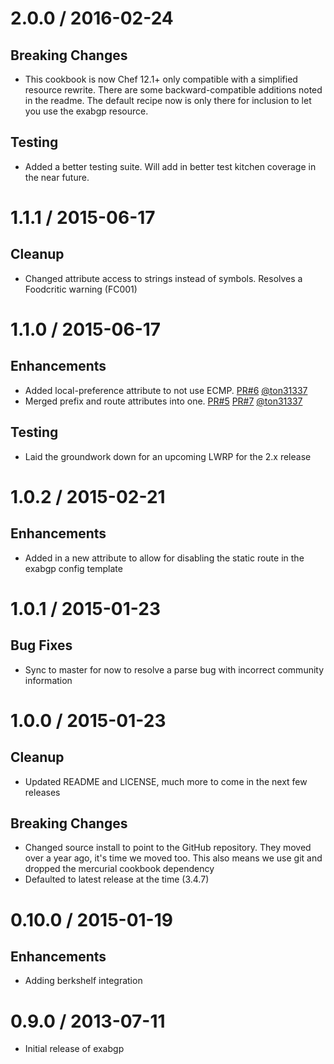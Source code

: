 # 2.0.0 / 2016-02-24

## Breaking Changes

* This cookbook is now Chef 12.1+ only compatible with a simplified resource
  rewrite. There are some backward-compatible additions noted in the readme.
  The default recipe now is only there for inclusion to let you use the exabgp
  resource.

## Testing

* Added a better testing suite. Will add in better test kitchen coverage in the
  near future.

# 1.1.1 / 2015-06-17

## Cleanup

* Changed attribute access to strings instead of symbols. Resolves a
  Foodcritic warning (FC001)

# 1.1.0 / 2015-06-17

## Enhancements

* Added local-preference attribute to not use ECMP. [PR#6][] [@ton31337][]
* Merged prefix and route attributes into one. [PR#5][] [PR#7][] [@ton31337][]

## Testing

* Laid the groundwork down for an upcoming LWRP for the 2.x release

# 1.0.2 / 2015-02-21

## Enhancements

* Added in a new attribute to allow for disabling the static route in the
  exabgp config template

# 1.0.1 / 2015-01-23

## Bug Fixes

* Sync to master for now to resolve a parse bug with incorrect community
  information

# 1.0.0 / 2015-01-23

## Cleanup

* Updated README and LICENSE, much more to come in the next few releases

## Breaking Changes

* Changed source install to point to the GitHub repository. They moved over
  a year ago, it's time we moved too. This also means we use git and dropped
  the mercurial cookbook dependency
* Defaulted to latest release at the time (3.4.7)

# 0.10.0 / 2015-01-19

## Enhancements

* Adding berkshelf integration

# 0.9.0 / 2013-07-11

* Initial release of exabgp

[PR#5]: https://github.com/aetrion/exabgp-cookbook/pull/5
[PR#6]: https://github.com/aetrion/exabgp-cookbook/pull/6
[PR#7]: https://github.com/aetrion/exabgp-cookbook/pull/7
[@ton31337]: https://github.com/ton31337
